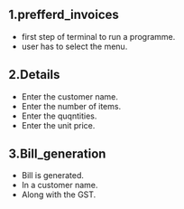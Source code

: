 ## 1.prefferd_invoices

  * first step of terminal to run a programme.
  * user has to select the menu.

## 2.Details

   * Enter the customer name.
   * Enter the number of items.
   * Enter the quqntities.
   * Enter the unit price.

## 3.Bill_generation

   * Bill is generated.
   * In a customer name.
   * Along with the GST.  